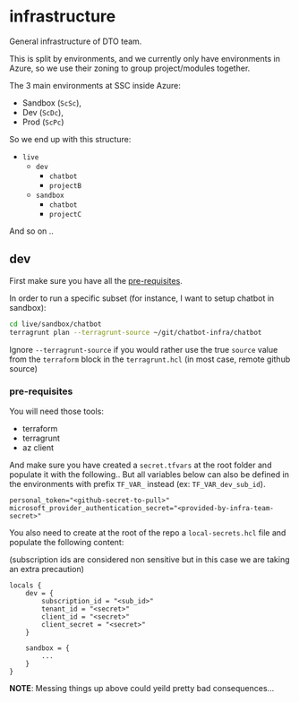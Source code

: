 # infrastructure
General infrastructure of DTO team.

This is split by environments, and we currently only have environments in Azure, 
so we use their zoning to group project/modules together.

The 3 main environments at SSC inside Azure: 

* Sandbox (`ScSc`),
* Dev (`ScDc`),
* Prod (`ScPc`)

So we end up with this structure: 

* `live`
  * `dev`
    * `chatbot`
    * `projectB`
  * `sandbox`
    * `chatbot`
    * `projectC`

And so on ..

## dev

First make sure you have all the [pre-requisites](#pre-requisites).

In order to run a specific subset (for instance, I want to setup chatbot in sandbox):

```bash
cd live/sandbox/chatbot
terragrunt plan --terragrunt-source ~/git/chatbot-infra/chatbot
```

Ignore `--terragrunt-source` if you would rather use the true `source` value from the `terraform` block in the `terragrunt.hcl` (in most case, remote github source)

### pre-requisites

You will need those tools:

* terraform
* terragrunt
* az client

And make sure you have created a `secret.tfvars` at the root folder and populate it with the following..
But all variables below can also be defined in the environments with prefix `TF_VAR_` instead (ex: `TF_VAR_dev_sub_id`).

```
personal_token="<github-secret-to-pull>"
microsoft_provider_authentication_secret="<provided-by-infra-team-secret>"
```

You also need to create at the root of the repo a `local-secrets.hcl` file and populate the following content: 

(subscription ids are considered non sensitive but in this case we are taking an extra precaution)

```hcl
locals {
    dev = {
        subscription_id = "<sub_id>"
        tenant_id = "<secret>"
        client_id = "<secret>"
        client_secret = "<secret>"
    }

    sandbox = {
        ...
    }
}
```

**NOTE**: Messing things up above could yeild pretty bad consequences...